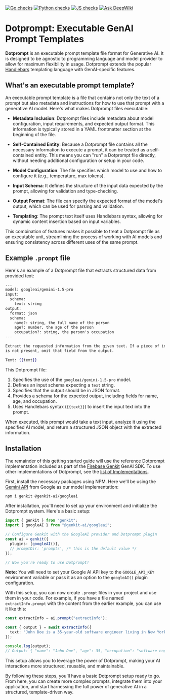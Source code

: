 [![Go checks](https://github.com/google/dotprompt/actions/workflows/go.yml/badge.svg)](https://github.com/google/dotprompt/actions/workflows/go.yml)
[![Python checks](https://github.com/google/dotprompt/actions/workflows/python.yml/badge.svg)](https://github.com/google/dotprompt/actions/workflows/python.yml)
[![JS checks](https://github.com/google/dotprompt/actions/workflows/test.yml/badge.svg)](https://github.com/google/dotprompt/actions/workflows/test.yml)
[![Ask DeepWiki](https://deepwiki.com/badge.svg)](https://deepwiki.com/google/dotprompt)

# Dotprompt: Executable GenAI Prompt Templates

**Dotprompt** is an executable prompt template file format for Generative AI. It
is designed to be agnostic to programming language and model provider to allow
for maximum flexibility in usage. Dotprompt extends the popular
[Handlebars](https://handlebarsjs.com) templating language with GenAI-specific
features.

## What's an executable prompt template?

An executable prompt template is a file that contains not only the text of a
prompt but also metadata and instructions for how to use that prompt with a
generative AI model. Here's what makes Dotprompt files executable:

* **Metadata Inclusion**: Dotprompt files include metadata about model
  configuration, input requirements, and expected output format. This
  information is typically stored in a YAML frontmatter section at the beginning
  of the file.

* **Self-Contained Entity**: Because a Dotprompt file contains all the necessary
  information to execute a prompt, it can be treated as a self-contained entity.
  This means you can "run" a Dotprompt file directly, without needing additional
  configuration or setup in your code.

* **Model Configuration**: The file specifies which model to use and how to
  configure it (e.g., temperature, max tokens).

* **Input Schema**: It defines the structure of the input data expected by the
  prompt, allowing for validation and type-checking.

* **Output Format**: The file can specify the expected format of the model's
  output, which can be used for parsing and validation.

* **Templating**: The prompt text itself uses Handlebars syntax, allowing for
  dynamic content insertion based on input variables.

This combination of features makes it possible to treat a Dotprompt file as an
executable unit, streamlining the process of working with AI models and ensuring
consistency across different uses of the same prompt.

## Example `.prompt` file

Here's an example of a Dotprompt file that extracts structured data from
provided text:

```handlebars
---
model: googleai/gemini-1.5-pro
input:
  schema:
    text: string
output:
  format: json
  schema:
    name?: string, the full name of the person
    age?: number, the age of the person
    occupation?: string, the person's occupation
---

Extract the requested information from the given text. If a piece of information
is not present, omit that field from the output.

Text: {{text}}
```

This Dotprompt file:

1. Specifies the use of the `googleai/gemini-1.5-pro` model.
2. Defines an input schema expecting a `text` string.
3. Specifies that the output should be in JSON format.
4. Provides a schema for the expected output, including fields for name, age,
   and occupation.
5. Uses Handlebars syntax (`{{text}}`) to insert the input text into the prompt.

When executed, this prompt would take a text input, analyze it using the
specified AI model, and return a structured JSON object with the extracted
information.

## Installation

The remainder of this getting started guide will use the reference Dotprompt
implementation included as part of the [Firebase
Genkit](https://github.com/firebase/genkit) GenAI SDK. To use other
implementations of Dotprompt, see the [list of
Implementations](third_party/docsite/src/content/docs/implementations.mdx).

First, install the necessary packages using NPM. Here we'll be using the [Gemini
API](https://ai.google.dev/gemini-api) from Google as our model implementation:

```bash
npm i genkit @genkit-ai/googleai
```

After installation, you'll need to set up your environment and initialize the
Dotprompt system. Here's a basic setup:

```typescript
import { genkit } from "genkit";
import { googleAI } from "@genkit-ai/googleai";

// Configure Genkit with the GoogleAI provider and Dotprompt plugin
const ai = genkit({
  plugins: [googleAI()],
  // promptDir: 'prompts', /* this is the default value */
});

// Now you're ready to use Dotprompt!
```

**Note:** You will need to set your Google AI API key to the `GOOGLE_API_KEY`
environment variable or pass it as an option to the `googleAI()` plugin
configuration.

With this setup, you can now create `.prompt` files in your project and use them
in your code. For example, if you have a file named `extractInfo.prompt` with
the content from the earlier example, you can use it like this:

```typescript
const extractInfo = ai.prompt("extractInfo");

const { output } = await extractInfo({
  text: "John Doe is a 35-year-old software engineer living in New York.",
});

console.log(output);
// Output: { "name": "John Doe", "age": 35, "occupation": "software engineer" }
```

This setup allows you to leverage the power of Dotprompt, making your AI
interactions more structured, reusable, and maintainable.

By following these steps, you'll have a basic Dotprompt setup ready to go. From
here, you can create more complex prompts, integrate them into your application,
and start harnessing the full power of generative AI in a structured,
template-driven way.
